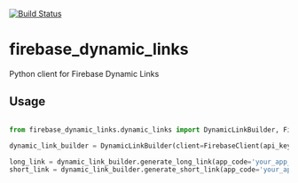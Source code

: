 [![Build Status](https://travis-ci.org/heykarimoff/firebase_dynamic_links.svg?branch=master)](https://travis-ci.org/heykarimoff/firebase_dynamic_links)
# firebase_dynamic_links
Python client for Firebase Dynamic Links

## Usage

```python

from firebase_dynamic_links.dynamic_links import DynamicLinkBuilder, FirebaseClient

dynamic_link_builder = DynamicLinkBuilder(client=FirebaseClient(api_key='your_secret_key'))

long_link = dynamic_link_builder.generate_long_link(app_code='your_app_code', isi='com.example.app')
short_link = dynamic_link_builder.generate_short_link(app_code='your_app_code', isi='com.example.app')

```